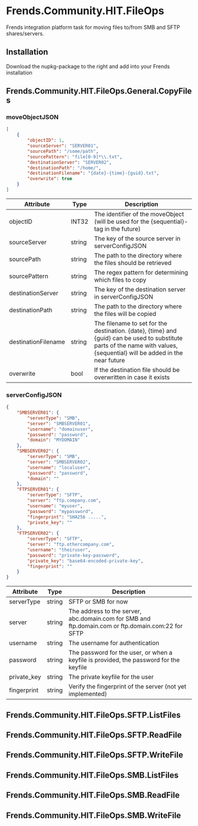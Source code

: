 # Frends.Community.HIT.FileOps
Frends integration platform task for moving files to/from SMB and SFTP shares/servers.

## Installation
Download the nupkg-package to the right and add into your Frends installation

## Frends.Community.HIT.FileOps.General.CopyFiles
### moveObjectJSON
```json
[
    {
        "objectID": 1,
        "sourceServer": "SERVER01",
        "sourcePath": "/some/path",
        "sourcePattern": "file[0-9]*\\.txt",
        "destinationServer": "SERVER02",
        "destinationPath": "/home/",
        "destinationFilename": "{date}-{time}-{guid}.txt",
        "overwrite": true
    }
]
```
|Attribute|Type|Description|
|---|---|---|
|objectID|INT32|The identifier of the moveObject (will be used for the {sequential}-tag in the future)|
|sourceServer|string|The key of the source server in serverConfigJSON|
|sourcePath|string|The path to the directory where the files should be retrieved|
|sourcePattern|string|The regex pattern for determining which files to copy|
|destinationServer|string|The key of the destination server in serverConfigJSON|
|destinationPath|string|The path to the directory where the files will be copied|
|destinationFilename|string|The filename to set for the destination. {date}, {time} and {guid} can be used to substitute parts of the name with values, {sequential} will be added in the near future|
|overwrite|bool|If the destination file should be overwritten in case it exists|

### serverConfigJSON
```json
{
    "SMBSERVER01": {
        "serverType": "SMB",
        "server": "SMBSERVER01",
        "username": "domainuser",
        "password": "password",
        "domain": "MYDOMAIN"
    },
    "SMBSERVER02": {
        "serverType": "SMB",
        "server": "SMBSERVER02",
        "username": "localuser",
        "password": "password",
        "domain": ""
    },
    "FTPSERVER01": {
        "serverType": "SFTP",
        "server": "ftp.company.com",
        "username": "myuser",
        "password": "mypassword",
        "fingerprint": "SHA256 .....",
        "private_key": ""
    },
    "FTPSERVER02": {
        "serverType": "SFTP",
        "server": "ftp.othercompany.com",
        "username": "theiruser",
        "password": "private-key-password",
        "private_key": "base64-encoded-private-key",
        "fingerprint": ""
    }
}
```
|Attribute|Type|Description|
|---|---|---|
|serverType|string|SFTP or SMB for now|
|server|string|The address to the server, abc.domain.com for SMB and ftp.domain.com or ftp.domain.com:22 for SFTP|
|username|string|The username for authentication|
|password|string|The password for the user, or when a keyfile is provided, the password for the keyfile|
|private_key|string|The private keyfile for the user|
|fingerprint|string|Verify the fingerprint of the server (not yet implemented)|

## Frends.Community.HIT.FileOps.SFTP.ListFiles

## Frends.Community.HIT.FileOps.SFTP.ReadFile

## Frends.Community.HIT.FileOps.SFTP.WriteFile

## Frends.Community.HIT.FileOps.SMB.ListFiles

## Frends.Community.HIT.FileOps.SMB.ReadFile

## Frends.Community.HIT.FileOps.SMB.WriteFile